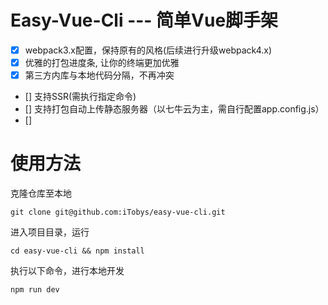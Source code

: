 # Easy-Vue-Cli --- 简单Vue脚手架

- [x] webpack3.x配置，保持原有的风格(后续进行升级webpack4.x)
- [x] 优雅的打包进度条, 让你的终端更加优雅
- [x] 第三方内库与本地代码分隔，不再冲突
- [] 支持SSR(需执行指定命令)
- [] 支持打包自动上传静态服务器（以七牛云为主，需自行配置app.config.js）
- [] 

# 使用方法
克隆仓库至本地
```
git clone git@github.com:iTobys/easy-vue-cli.git
```
进入项目目录，运行
```
cd easy-vue-cli && npm install
```
执行以下命令，进行本地开发
```
npm run dev
```

